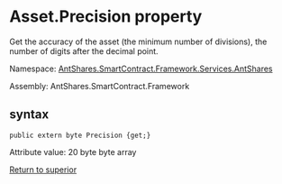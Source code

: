 # Asset.Precision property

Get the accuracy of the asset (the minimum number of divisions), the number of digits after the decimal point.

Namespace: [AntShares.SmartContract.Framework.Services.AntShares](../../AntShares.md)

Assembly: AntShares.SmartContract.Framework

## syntax

```
public extern byte Precision {get;}
```

Attribute value: 20 byte byte array



[Return to superior](../Asset.md)
